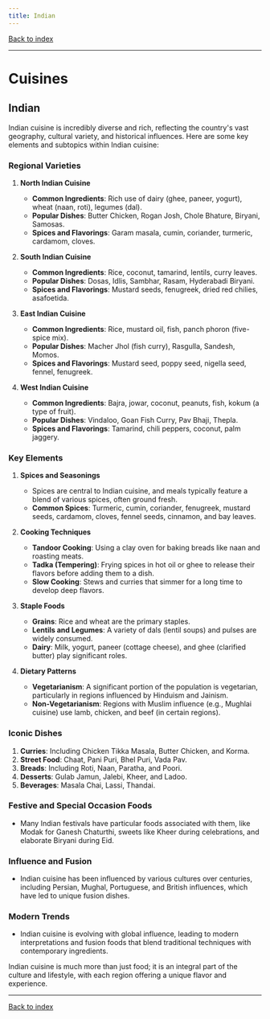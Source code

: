 ```yaml
---
title: Indian
---
```


[Back to index](index.html)

---
# Cuisines
## Indian

Indian cuisine is incredibly diverse and rich, reflecting the country's vast geography, cultural variety, and historical influences. Here are some key elements and subtopics within Indian cuisine:

### Regional Varieties
1. **North Indian Cuisine**
   - **Common Ingredients**: Rich use of dairy (ghee, paneer, yogurt), wheat (naan, roti), legumes (dal).
   - **Popular Dishes**: Butter Chicken, Rogan Josh, Chole Bhature, Biryani, Samosas.
   - **Spices and Flavorings**: Garam masala, cumin, coriander, turmeric, cardamom, cloves.
   
2. **South Indian Cuisine**
   - **Common Ingredients**: Rice, coconut, tamarind, lentils, curry leaves.
   - **Popular Dishes**: Dosas, Idlis, Sambhar, Rasam, Hyderabadi Biryani.
   - **Spices and Flavorings**: Mustard seeds, fenugreek, dried red chilies, asafoetida.
   
3. **East Indian Cuisine**
   - **Common Ingredients**: Rice, mustard oil, fish, panch phoron (five-spice mix).
   - **Popular Dishes**: Macher Jhol (fish curry), Rasgulla, Sandesh, Momos.
   - **Spices and Flavorings**: Mustard seed, poppy seed, nigella seed, fennel, fenugreek.
   
4. **West Indian Cuisine**
   - **Common Ingredients**: Bajra, jowar, coconut, peanuts, fish, kokum (a type of fruit).
   - **Popular Dishes**: Vindaloo, Goan Fish Curry, Pav Bhaji, Thepla.
   - **Spices and Flavorings**: Tamarind, chili peppers, coconut, palm jaggery.
   
### Key Elements
1. **Spices and Seasonings**
   - Spices are central to Indian cuisine, and meals typically feature a blend of various spices, often ground fresh.
   - **Common Spices**: Turmeric, cumin, coriander, fenugreek, mustard seeds, cardamom, cloves, fennel seeds, cinnamon, and bay leaves.

2. **Cooking Techniques**
   - **Tandoor Cooking**: Using a clay oven for baking breads like naan and roasting meats.
   - **Tadka (Tempering)**: Frying spices in hot oil or ghee to release their flavors before adding them to a dish.
   - **Slow Cooking**: Stews and curries that simmer for a long time to develop deep flavors.

3. **Staple Foods**
   - **Grains**: Rice and wheat are the primary staples.
   - **Lentils and Legumes**: A variety of dals (lentil soups) and pulses are widely consumed.
   - **Dairy**: Milk, yogurt, paneer (cottage cheese), and ghee (clarified butter) play significant roles.

4. **Dietary Patterns**
   - **Vegetarianism**: A significant portion of the population is vegetarian, particularly in regions influenced by Hinduism and Jainism.
   - **Non-Vegetarianism**: Regions with Muslim influence (e.g., Mughlai cuisine) use lamb, chicken, and beef (in certain regions).

### Iconic Dishes
1. **Curries**: Including Chicken Tikka Masala, Butter Chicken, and Korma.
2. **Street Food**: Chaat, Pani Puri, Bhel Puri, Vada Pav.
3. **Breads**: Including Roti, Naan, Paratha, and Poori.
4. **Desserts**: Gulab Jamun, Jalebi, Kheer, and Ladoo.
5. **Beverages**: Masala Chai, Lassi, Thandai.

### Festive and Special Occasion Foods
- Many Indian festivals have particular foods associated with them, like Modak for Ganesh Chaturthi, sweets like Kheer during celebrations, and elaborate Biryani during Eid.

### Influence and Fusion
- Indian cuisine has been influenced by various cultures over centuries, including Persian, Mughal, Portuguese, and British influences, which have led to unique fusion dishes.

### Modern Trends
- Indian cuisine is evolving with global influence, leading to modern interpretations and fusion foods that blend traditional techniques with contemporary ingredients.

Indian cuisine is much more than just food; it is an integral part of the culture and lifestyle, with each region offering a unique flavor and experience.

---
[Back to index](index.html)
